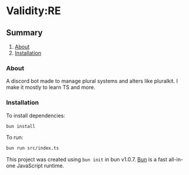 # Validity:RE
## Summary
1.  [About](#about)
2.  [Installation](#install)

<div id=about>

### About
A discord bot made to manage plural systems and alters like pluralkit. I make it mostly to learn TS and more.
</div>

<div id=install>

### Installation
To install dependencies:

```bash
bun install
```

To run:

```bash
bun run src/index.ts
```

This project was created using `bun init` in bun v1.0.7. [Bun](https://bun.sh) is a fast all-in-one JavaScript runtime.
</div>
